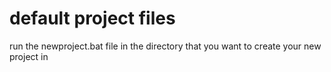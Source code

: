 
# default project files

run the newproject.bat file in the directory that you want to create your new project in  
